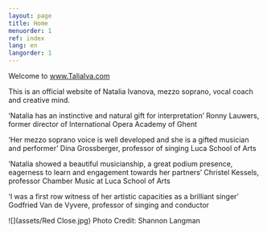 ```yaml
---
layout: page
title: Home
menuorder: 1
ref: index
lang: en
langorder: 1
---
```

Welcome to www.TaliaIva.com

This is an official website of Natalia Ivanova, mezzo soprano, vocal coach and creative mind.

‘Natalia has an instinctive and natural gift for interpretation’ Ronny Lauwers, former director of International Opera Academy of Ghent

‘Her mezzo soprano voice is well developed and she is a gifted musician and performer’ Dina Grossberger, professor of singing Luca School of Arts

‘Natalia showed a beautiful musicianship, a great podium presence, eagerness to learn and engagement towards her partners’ Christel Kessels, professor Chamber Music at Luca School of Arts

‘I was a first row witness of her artistic capacities as a brilliant singer’ Godfried Van de Vyvere, professor of singing and conductor



![](assets/Red Close.jpg)
Photo Credit: Shannon Langman

